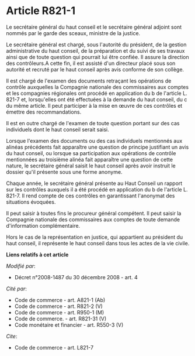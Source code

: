 # Article R821-1

Le secrétaire général du haut conseil et le secrétaire général adjoint sont nommés par le garde des sceaux, ministre de la
justice. 

Le secrétaire général est chargé, sous l'autorité du président, de la gestion administrative du haut conseil, de la
préparation et du suivi de ses travaux ainsi que de toute question qui pourrait lui être confiée. Il assure la direction des
contrôleurs.A cette fin, il est assisté d'un directeur placé sous son autorité et recruté par le haut conseil après avis
conforme de son collège. 

Il est chargé de l'examen des documents retraçant les opérations de contrôle auxquelles la Compagnie nationale des
commissaires aux comptes et les compagnies régionales ont procédé en application du b de l'article L. 821-7 et, lorsqu'elles
ont été effectuées à la demande du haut conseil, du c du même article. Il peut participer à la mise en œuvre de ces contrôles
et émettre des recommandations. 

Il est en outre chargé de l'examen de toute question portant sur des cas individuels dont le haut conseil serait saisi. 

Lorsque l'examen des documents ou des cas individuels mentionnés aux alinéas précédents fait apparaître une question de
principe justifiant un avis du haut conseil, ou lorsque sa participation aux opérations de contrôle mentionnées au troisième
alinéa fait apparaître une question de cette nature, le secrétaire général saisit le haut conseil après avoir instruit le
dossier qu'il présente sous une forme anonyme. 

Chaque année, le secrétaire général présente au Haut Conseil un rapport sur les contrôles auxquels il a été procédé en
application du b de l'article L. 821-7. Il rend compte de ces contrôles en garantissant l'anonymat des situations évoquées. 

Il peut saisir à toutes fins le procureur général compétent. Il peut saisir la Compagnie nationale des commissaires aux
comptes de toute demande d'information complémentaire. 

Hors le cas de la représentation en justice, qui appartient au président du haut conseil, il représente le haut conseil dans
tous les actes de la vie civile.

**Liens relatifs à cet article**

_Modifié par_:

  - Décret n°2008-1487 du 30 décembre 2008 - art. 4

_Cité par_:

  - Code de commerce - art. A821-1 (Ab)
  - Code de commerce - art. R821-2 (V)
  - Code de commerce - art. R950-1 (M)
  - Code de commerce. - art. R821-31 (V)
  - Code monétaire et financier - art. R550-3 (V)

_Cite_:

  - Code de commerce - art. L821-7
